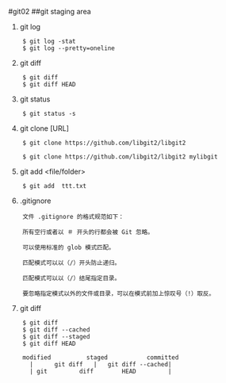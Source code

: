 #git02
##git staging area
1. git log
```
    $ git log -stat
    $ git log --pretty=oneline
```
2. git diff
```
    $ git diff
    $ git diff HEAD
```
3. git status
```
    $ git status -s
```
4. git clone [URL]
```
    $ git clone https://github.com/libgit2/libgit2

    $ git clone https://github.com/libgit2/libgit2 mylibgit
```
5. git add \<file/folder\>
```
    $ git add  ttt.txt
```
6. .gitignore
```
    文件 .gitignore 的格式规范如下：

    所有空行或者以 ＃ 开头的行都会被 Git 忽略。

    可以使用标准的 glob 模式匹配。

    匹配模式可以以（/）开头防止递归。

    匹配模式可以以（/）结尾指定目录。

    要忽略指定模式以外的文件或目录，可以在模式前加上惊叹号（!）取反。
```
7. git diff
```
    $ git diff
    $ git diff --cached
    $ git diff --staged
    $ git diff HEAD
```
```
    modified          staged           committed
      |      git diff   |   git diff --cached|
      | git         diff        HEAD         |
```

